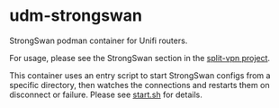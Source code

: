 # udm-strongswan
StrongSwan podman container for Unifi routers.

For usage, please see the StrongSwan section in the [split-vpn project](https://github.com/peacey/split-vpn#how-do-i-use-this).

This container uses an entry script to start StrongSwan configs from a specific directory, then watches the connections and restarts them on disconnect or failure. Please see [start.sh](https://github.com/peacey/udm-strongswan/blob/main/start.sh) for details.

